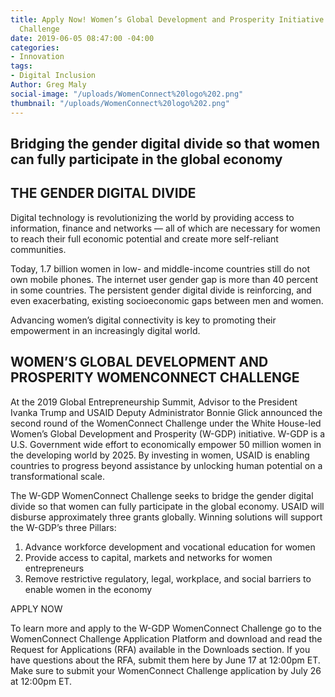 ```yaml
---
title: Apply Now! Women’s Global Development and Prosperity Initiative WomenConnect
  Challenge
date: 2019-06-05 08:47:00 -04:00
categories:
- Innovation
tags:
- Digital Inclusion
Author: Greg Maly
social-image: "/uploads/WomenConnect%20logo%202.png"
thumbnail: "/uploads/WomenConnect%20logo%202.png"
---
```


## Bridging the gender digital divide so that women can fully participate in the global economy 
## THE GENDER DIGITAL DIVIDE

Digital technology is revolutionizing the world by providing access to information, finance and networks — all of which are necessary for women to reach their full economic potential and create more self-reliant communities.

Today, 1.7 billion women in low- and middle-income countries still do not own mobile phones. The internet user gender gap is more than 40 percent in some countries. The persistent gender digital divide is reinforcing, and even exacerbating, existing socioeconomic gaps between men and women.

Advancing women’s digital connectivity is key to promoting their empowerment in an increasingly digital world. 
 
## WOMEN’S GLOBAL DEVELOPMENT AND PROSPERITY WOMENCONNECT CHALLENGE

At the 2019 Global Entrepreneurship Summit, Advisor to the President Ivanka Trump and USAID Deputy Administrator Bonnie Glick announced the second round of the WomenConnect Challenge under the White House-led Women’s Global Development and Prosperity (W-GDP) initiative. W-GDP is a U.S. Government wide effort to economically empower 50 million women in the developing world by 2025. By investing in women, USAID is enabling countries to progress beyond assistance by unlocking human potential on a transformational scale. 
 
The W-GDP WomenConnect Challenge seeks to bridge the gender digital divide so that women can fully participate in the global economy. USAID will disburse approximately three grants globally. Winning solutions will support the W-GDP’s three Pillars:
1.	Advance workforce development and vocational education for women
2.	Provide access to capital, markets and networks for women entrepreneurs 
3.	Remove restrictive regulatory, legal, workplace, and social barriers to enable women in the economy  

APPLY NOW

To learn more and apply to the W-GDP WomenConnect Challenge go to the  WomenConnect Challenge Application Platform and download and read the Request for Applications (RFA) available in the Downloads section.
If you have questions about the RFA, submit them here by June 17 at 12:00pm ET. Make sure to submit your WomenConnect Challenge application by July 26 at 12:00pm ET.
